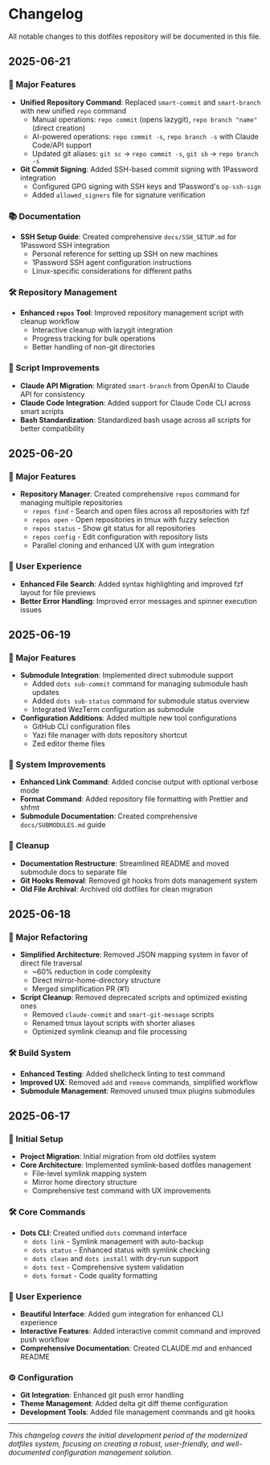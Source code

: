 # Changelog

All notable changes to this dotfiles repository will be documented in this file.

## 2025-06-21

### 🚀 Major Features

- **Unified Repository Command**: Replaced `smart-commit` and `smart-branch` with new unified `repo` command
  - Manual operations: `repo commit` (opens lazygit), `repo branch "name"` (direct creation)
  - AI-powered operations: `repo commit -s`, `repo branch -s` with Claude Code/API support
  - Updated git aliases: `git sc` → `repo commit -s`, `git sb` → `repo branch -s`
- **Git Commit Signing**: Added SSH-based commit signing with 1Password integration
  - Configured GPG signing with SSH keys and 1Password's `op-ssh-sign`
  - Added `allowed_signers` file for signature verification

### 📚 Documentation

- **SSH Setup Guide**: Created comprehensive `docs/SSH_SETUP.md` for 1Password SSH integration
  - Personal reference for setting up SSH on new machines
  - 1Password SSH agent configuration instructions
  - Linux-specific considerations for different paths

### 🛠 Repository Management

- **Enhanced `repos` Tool**: Improved repository management script with cleanup workflow
  - Interactive cleanup with lazygit integration
  - Progress tracking for bulk operations
  - Better handling of non-git directories

### 🔧 Script Improvements

- **Claude API Migration**: Migrated `smart-branch` from OpenAI to Claude API for consistency
- **Claude Code Integration**: Added support for Claude Code CLI across smart scripts
- **Bash Standardization**: Standardized bash usage across all scripts for better compatibility

## 2025-06-20

### 🚀 Major Features

- **Repository Manager**: Created comprehensive `repos` command for managing multiple repositories
  - `repos find` - Search and open files across all repositories with fzf
  - `repos open` - Open repositories in tmux with fuzzy selection
  - `repos status` - Show git status for all repositories
  - `repos config` - Edit configuration with repository lists
  - Parallel cloning and enhanced UX with gum integration

### 🎨 User Experience

- **Enhanced File Search**: Added syntax highlighting and improved fzf layout for file previews
- **Better Error Handling**: Improved error messages and spinner execution issues

## 2025-06-19

### 🚀 Major Features

- **Submodule Integration**: Implemented direct submodule support
  - Added `dots sub-commit` command for managing submodule hash updates
  - Added `dots sub-status` command for submodule status overview
  - Integrated WezTerm configuration as submodule
- **Configuration Additions**: Added multiple new tool configurations
  - GitHub CLI configuration files
  - Yazi file manager with dots repository shortcut
  - Zed editor theme files

### 🔧 System Improvements

- **Enhanced Link Command**: Added concise output with optional verbose mode
- **Format Command**: Added repository file formatting with Prettier and shfmt
- **Submodule Documentation**: Created comprehensive `docs/SUBMODULES.md` guide

### 🧹 Cleanup

- **Documentation Restructure**: Streamlined README and moved submodule docs to separate file
- **Git Hooks Removal**: Removed git hooks from dots management system
- **Old File Archival**: Archived old dotfiles for clean migration

## 2025-06-18

### 🔄 Major Refactoring

- **Simplified Architecture**: Removed JSON mapping system in favor of direct file traversal
  - ~60% reduction in code complexity
  - Direct mirror-home-directory structure
  - Merged simplification PR (#1)
- **Script Cleanup**: Removed deprecated scripts and optimized existing ones
  - Removed `claude-commit` and `smart-git-message` scripts
  - Renamed tmux layout scripts with shorter aliases
  - Optimized symlink cleanup and file processing

### 🛠 Build System

- **Enhanced Testing**: Added shellcheck linting to test command
- **Improved UX**: Removed `add` and `remove` commands, simplified workflow
- **Submodule Management**: Removed unused tmux plugins submodules

## 2025-06-17

### 🎉 Initial Setup

- **Project Migration**: Initial migration from old dotfiles system
- **Core Architecture**: Implemented symlink-based dotfiles management
  - File-level symlink mapping system
  - Mirror home directory structure
  - Comprehensive test command with UX improvements

### 🛠 Core Commands

- **Dots CLI**: Created unified `dots` command interface
  - `dots link` - Symlink management with auto-backup
  - `dots status` - Enhanced status with symlink checking
  - `dots clean` and `dots install` with dry-run support
  - `dots test` - Comprehensive system validation
  - `dots format` - Code quality formatting

### 🎨 User Experience

- **Beautiful Interface**: Added gum integration for enhanced CLI experience
- **Interactive Features**: Added interactive commit command and improved push workflow
- **Comprehensive Documentation**: Created CLAUDE.md and enhanced README

### ⚙️ Configuration

- **Git Integration**: Enhanced git push error handling
- **Theme Management**: Added delta git diff theme configuration
- **Development Tools**: Added file management commands and git hooks

---

_This changelog covers the initial development period of the modernized dotfiles system, focusing on creating a robust, user-friendly, and well-documented configuration management solution._
